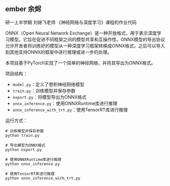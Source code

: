 ## ember 余烬
研一上半学期 刘继飞老师 《神经网络与深度学习》课程的作业代码

ONNX（Open Neural Network Exchange）是一种开放格式，用于表示深度学习模型。它旨在促进不同框架之间的模型共享和互操作性。ONNX模型的导出协议允许开发者将训练好的模型从一种深度学习框架转换成ONNX格式，之后可以导入到其他支持ONNX的框架中进行推理或进一步的处理。

本项目基于PyTorch实现了一个简单的神经网络，并将其导出为ONNX格式。

项目结构：

- `model.py`：定义了卷积神经网络模型
- `train.py`：训练模型并保存参数
- `export.py`：将模型导出为ONNX格式
- `onnx_inference.py`：使用ONNXRuntime库进行推理
- `onnx_inference_with_trt.py`：使用TensorRT库进行推理

运行方式：

```
# 训练模型并保存参数
python train.py

# 导出模型为ONNX格式
python export.py

# 使用ONNXRuntime库进行推理
python onnx_inference.py

# 使用TensorRT库进行推理
python onnx_inference_with_trt.py
```